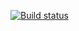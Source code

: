 [![Build status](https://ci.appveyor.com/api/projects/status/imrdv5285y2buolp?svg=true)](https://ci.appveyor.com/project/Maik808/aqa-4-dz5-2)
